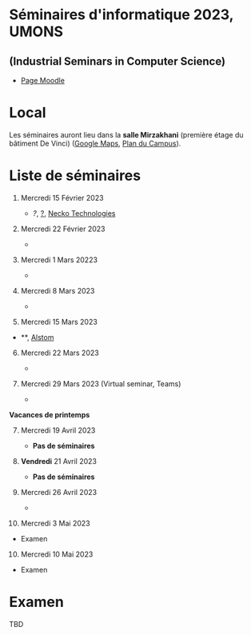 # Séminaires d'informatique 2023, UMONS 
## (Industrial Seminars in Computer Science)


- [Page Moodle](https://moodle.umons.ac.be/course/view.php?id=455)

# Local

Les séminaires auront lieu dans la **salle Mirzakhani** (première étage du bâtiment De Vinci) ([Google Maps](https://goo.gl/maps/y83a97kLffiojN4o7), [Plan du Campus](./map_nimy.pdf)).

# Liste de séminaires

1. Mercredi 15 Février 2023 

	* *?*, [?](https://www.smalsresearch.be/author/berten/), [Necko Technologies](https://www.necko.tech/homepage)



2. Mercredi 22 Février 2023 

	*


3. Mercredi 1 Mars 20223

	* 


4. Mercredi 8 Mars 2023 

	* 


5. Mercredi 15 Mars 2023

* **, [Alstom]()

6. Mercredi 22 Mars 2023

	* 

7. Mercredi 29 Mars 2023 (Virtual seminar, Teams)

	*



**Vacances de printemps**

7. Mercredi 19 Avril 2023

	* **Pas de séminaires**

7. **Vendredi** 21 Avril 2023

	* **Pas de séminaires**

8. Mercredi 26 Avril 2023 

	*

9. Mercredi 3 Mai 2023

  * Examen

10. Mercredi 10 Mai 2023

  * Examen

# Examen

TBD
